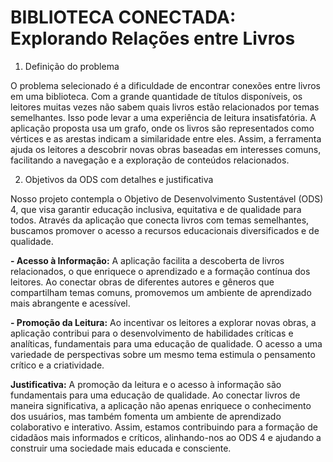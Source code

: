 # BIBLIOTECA CONECTADA: Explorando Relações entre Livros

1. Definição do problema 

O problema selecionado é a dificuldade de encontrar conexões entre livros em uma biblioteca. Com a grande quantidade de títulos disponíveis, os leitores muitas vezes não sabem quais livros estão relacionados por temas semelhantes. Isso pode levar a uma experiência de leitura insatisfatória. A aplicação proposta usa um grafo, onde os livros são representados como vértices e as arestas indicam a similaridade entre eles. Assim, a ferramenta ajuda os leitores a descobrir novas obras baseadas em interesses comuns, facilitando a navegação e a exploração de conteúdos relacionados.

2. Objetivos da ODS com detalhes e justificativa

Nosso projeto contempla o Objetivo de Desenvolvimento Sustentável (ODS) 4, que visa garantir educação inclusiva, equitativa e de qualidade para todos. Através da aplicação que conecta livros com temas semelhantes, buscamos promover o acesso a recursos educacionais diversificados e de qualidade. 

**- Acesso à Informação:**
    A aplicação facilita a descoberta de livros relacionados, o que enriquece o aprendizado e a formação contínua dos leitores. Ao conectar obras de diferentes autores e gêneros que compartilham temas comuns, promovemos um ambiente de aprendizado mais abrangente e acessível.

**- Promoção da Leitura:**
    Ao incentivar os leitores a explorar novas obras, a aplicação contribui para o desenvolvimento de habilidades críticas e analíticas, fundamentais para uma educação de qualidade. O acesso a uma variedade de perspectivas sobre um mesmo tema estimula o pensamento crítico e a criatividade.

**Justificativa:** A promoção da leitura e o acesso à informação são fundamentais para uma educação de qualidade. Ao conectar livros de maneira significativa, a aplicação não apenas enriquece o conhecimento dos usuários, mas também fomenta um ambiente de aprendizado colaborativo e interativo. Assim, estamos contribuindo para a formação de cidadãos mais informados e críticos, alinhando-nos ao ODS 4 e ajudando a construir uma sociedade mais educada e consciente.

